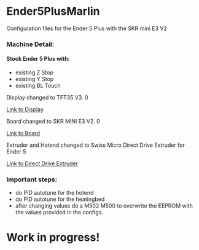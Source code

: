 # Ender5PlusMarlin
Configuration files for the Ender 5 Plus with the SKR mini E3 V2 

### Machine Detail:
#### Stock Ender 5 Plus with:
- existing Z Stop
- existing Y Stop
- existing BL Touch


Display changed to TFT35 V3. 0

[Link to Display](https://www.biqu.equipment/products/bigtreetech-tft35-v3-0-display-two-working-modes) 

Board changed to SKR MINI E3 V2. 0

[Link to Board](https://www.biqu.equipment/products/bigtreetech-skr-mini-e3-v2-0-32-bit-control-board-integrated-tmc2209-uart-for-ender-3) 

Extruder and Hotend changed to Swiss Micro Direct Drive Extruder for Ender 5

[Link to Direct Drive Extruder](https://store.micro-swiss.com/collections/extruders/products/micro-swiss-direct-drive-extruder-for-creality-ender-5) 

### Important steps:
- do PID autotune for the hotend
- do PID autotune for the heatingbed
- after changing values do a M502 M500 to overwrite the EEPROM with the values provided in the configs.
# Work in progress! 
